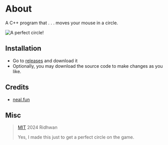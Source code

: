 # About
A C++ program that . . . moves your mouse in a circle.

![A perfect circle!](https://cdn.discordapp.com/attachments/1100164162295959555/1202034132205707304/image.png?ex=65cbfc85&is=65b98785&hm=b6eb753ea265fec64b139fd296542d73e27c9a3c11f2e59107a4cf7bb90d7e51&)

## Installation
- Go to [releases](https://github.com/ridhwan2/circol/releases/tag/Build) and download it
- Optionally, you may download the source code to make changes as you like.

## Credits
- [neal.fun](https://neal.fun/perfect-circle/)

## Misc
> [MIT](https://opensource.org/license/mit/)  2024 Ridhwan
> 
> Yes, I made this just to get a perfect circle on the game.

